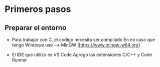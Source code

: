 # Primeros pasos

## Preparar el entorno
* Para trabajar con C, el codigo necesita ser compilado
En mi caso que tengo Windows use --> MinGW
[https://www.mingw-w64.org]

* El IDE que utilizo es VS Code
Agrego las extensiones C/C++ y Code Runner
